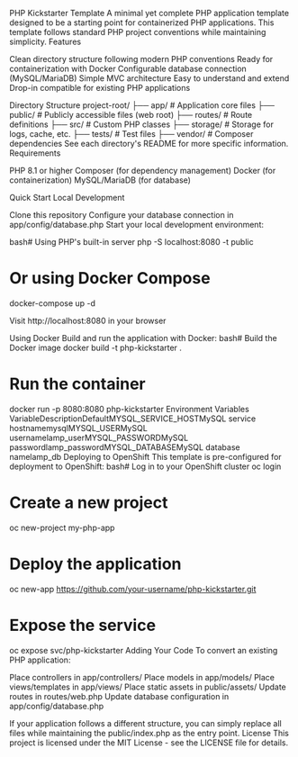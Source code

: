 PHP Kickstarter Template
A minimal yet complete PHP application template designed to be a starting point for containerized PHP applications. This template follows standard PHP project conventions while maintaining simplicity.
Features

Clean directory structure following modern PHP conventions
Ready for containerization with Docker
Configurable database connection (MySQL/MariaDB)
Simple MVC architecture
Easy to understand and extend
Drop-in compatible for existing PHP applications

Directory Structure
project-root/
├── app/                    # Application core files
├── public/                 # Publicly accessible files (web root)
├── routes/                 # Route definitions
├── src/                    # Custom PHP classes
├── storage/                # Storage for logs, cache, etc.
├── tests/                  # Test files
├── vendor/                 # Composer dependencies
See each directory's README for more specific information.
Requirements

PHP 8.1 or higher
Composer (for dependency management)
Docker (for containerization)
MySQL/MariaDB (for database)

Quick Start
Local Development

Clone this repository
Configure your database connection in app/config/database.php
Start your local development environment:

bash# Using PHP's built-in server
php -S localhost:8080 -t public

# Or using Docker Compose
docker-compose up -d

Visit http://localhost:8080 in your browser

Using Docker
Build and run the application with Docker:
bash# Build the Docker image
docker build -t php-kickstarter .

# Run the container
docker run -p 8080:8080 php-kickstarter
Environment Variables
VariableDescriptionDefaultMYSQL_SERVICE_HOSTMySQL service hostnamemysqlMYSQL_USERMySQL usernamelamp_userMYSQL_PASSWORDMySQL passwordlamp_passwordMYSQL_DATABASEMySQL database namelamp_db
Deploying to OpenShift
This template is pre-configured for deployment to OpenShift:
bash# Log in to your OpenShift cluster
oc login

# Create a new project
oc new-project my-php-app

# Deploy the application
oc new-app https://github.com/your-username/php-kickstarter.git

# Expose the service
oc expose svc/php-kickstarter
Adding Your Code
To convert an existing PHP application:

Place controllers in app/controllers/
Place models in app/models/
Place views/templates in app/views/
Place static assets in public/assets/
Update routes in routes/web.php
Update database configuration in app/config/database.php

If your application follows a different structure, you can simply replace all files while maintaining the public/index.php as the entry point.
License
This project is licensed under the MIT License - see the LICENSE file for details.